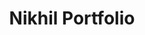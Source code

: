 ---
title: Nikhil Portfolio
emoji: 📊
colorFrom: blue
colorTo: yellow
sdk: static
pinned: false
license: apache-2.0
short_description: 2025 Potfolio
---